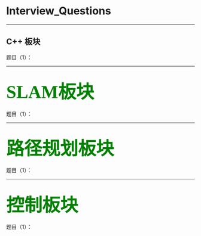 # Interview_Questions

***********************************************************
C++ 板块
------- 

题目（1）：



**********************************************************
<font face="黑体" color=green size=15>SLAM板块</font>
------- 
题目（1）：




**********************************************************
<font face="黑体" color=green size=15>路径规划板块</font>
------- 

题目（1）：





**********************************************************
<font face="黑体" color=green size=15>控制板块</font>
------- 
题目（1）：


